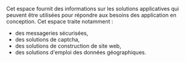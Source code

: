 Cet espace fournit des informations sur les solutions applicatives qui peuvent être utilisées pour répondre aux besoins des application en conception. 
Cet espace traite notamment : 
- des messageries sécurisées,
- des solutions de captcha,
- des solutions de construction de site web,
- des solutions d'emploi des données géographiques.
